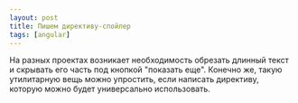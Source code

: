 ```yaml
---
layout: post
title: Пишем директиву-спойлер
tags: [angular]
---
```

На разных проектах возникает необходимость обрезать длинный текст и скрывать его часть под кнопкой "показать еще". Конечно же, такую утилитарную вещь можно упростить, если написать директиву, которую можно будет универсально использовать.
